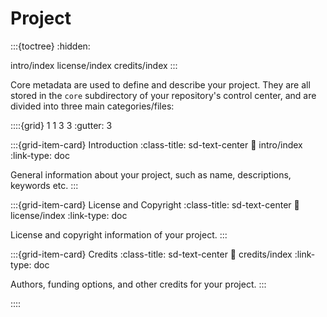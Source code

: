 # Project

:::{toctree}
:hidden:

intro/index
license/index
credits/index
:::


Core metadata are used to define and describe your project.
They are all stored in the `core` subdirectory of your repository's control center,
and are divided into three main categories/files:


::::{grid} 1 1 3 3
:gutter: 3

:::{grid-item-card} Introduction
:class-title: sd-text-center
:link: intro/index
:link-type: doc

General information about your project,
such as name, descriptions, keywords etc.
:::

:::{grid-item-card} License and Copyright
:class-title: sd-text-center
:link: license/index
:link-type: doc

License and copyright information of your project.
:::

:::{grid-item-card} Credits
:class-title: sd-text-center
:link: credits/index
:link-type: doc

Authors, funding options, and other credits for your project.
:::

::::
